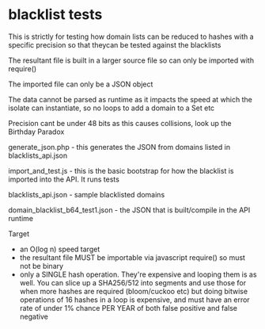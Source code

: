 # blacklist tests

This is strictly for testing how domain lists can be reduced to hashes with a specific precision so that theycan be tested against the blacklists

The resultant file is built in a larger source file so can only be imported with require()

The imported file can only be a JSON object

The data cannot be parsed as runtime as it impacts the speed at which the isolate can instantiate, so no loops to add a domain to a Set etc

Precision cant be under 48 bits as this causes collisions, look up the Birthday Paradox

generate_json.php - this generates the JSON from domains listed in blacklists_api.json

import_and_test.js - this is the basic bootstrap for how the blacklist is imported into the API.  It runs tests

blacklists_api.json - sample blacklisted domains

domain_blacklist_b64_test1.json - the JSON that is built/compile in the API runtime

Target 
- an O(log n) speed target
- the resultant file MUST be importable via javascript require() so must not be binary
- only a SINGLE hash operation.  They're expensive and looping them is as well.  You can slice up a SHA256/512 into segments and use those for when more hashes are required (bloom/cuckoo etc) but doing bitwise operations of 16 hashes in a loop is expensive, and must have an error rate of under 1% chance PER YEAR of both false positive and false negative
